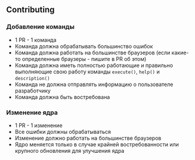 ## Contributing

### Добавление команды
* 1 PR - 1 команда
* Команда должна обрабатывать большинство ошибок
* Команда должна работать на большинстве браузеров (если какие-то определенные браузеры - пишите в PR об этом)
* Команда должна иметь полностью работающие и правильно выполняющие свою работу команды `execute()`, `help()` и `description()`
* Команда не должна отправлять информацию о пользователе разработчику
* Команда должна быть востребована

### Изменение ядра
* 1 PR - 1 изменение
* Все ошибки должны обрабатываться
* Изменение должно работать на большинстве браузеров
* Ядро меняется только в случае крайней востребованности или крупного обновления для улучшения ядра
